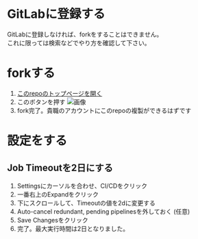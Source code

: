 # GitLabに登録する
GitLabに登録しなければ、forkをすることはできません。   
これに限っては検索などでやり方を確認して下さい。    

# forkする
1. [このrepoのトップページを開く](https://gitlab.com/AnKoushinist/nuclear-missiles-by-krsw)
2. このボタンを押す ![画像](/uploads/706ffda577df755bdebbeed56210b1bc/pds6L6H_-_Imgur.jpg)
3. fork完了。貴職のアカウントにこのrepoの複製ができるはずです

# 設定をする
## Job Timeoutを2日にする
1. Settingsにカーソルを合わせ、CI/CDをクリック
2. 一番右上のExpandをクリック
3. 下にスクロールして、Timeoutの値を2dに変更する
4. Auto-cancel redundant, pending pipelinesを外しておく (任意)
5. Save Changesをクリック
6. 完了。最大実行時間は2日となりました。